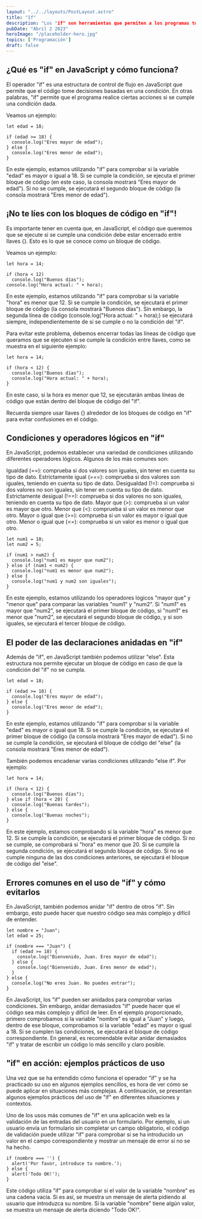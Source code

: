 ```yaml
---
layout: "../../layouts/PostLayout.astro"
title: "If"
description: "Los "if" son herramientas que permiten a los programas tomar decisiones basadas en condiciones establecidas."
pubDate: "Abril 2 2023"
heroImage: "/placeholder-hero.jpg"
topics: ['Programación']
draft: false
---
```


## ¿Qué es "if" en JavaScript y cómo funciona?

El operador "if" es una estructura de control de flujo en JavaScript que permite que el código tome decisiones basadas en una condición. En otras palabras, "if" permite que el programa realice ciertas acciones si se cumple una condición dada.

Veamos un ejemplo:
```
let edad = 18;

if (edad >= 18) {
  console.log("Eres mayor de edad");
} else {
  console.log("Eres menor de edad");
}
```

En este ejemplo, estamos utilizando "if" para comprobar si la variable "edad" es mayor o igual a 18. Si se cumple la condición, se ejecuta el primer bloque de código (en este caso, la consola mostrará "Eres mayor de edad"). Si no se cumple, se ejecutará el segundo bloque de código (la consola mostrará "Eres menor de edad").

## ¡No te líes con los bloques de código en "if"!

Es importante tener en cuenta que, en JavaScript, el código que queremos que se ejecute si se cumple una condición debe estar encerrado entre llaves {}. Esto es lo que se conoce como un bloque de código.

Veamos un ejemplo:
```
let hora = 14;

if (hora < 12)
  console.log("Buenos días");
console.log("Hora actual: " + hora);
```
En este ejemplo, estamos utilizando "if" para comprobar si la variable "hora" es menor que 12. Si se cumple la condición, se ejecutará el primer bloque de código (la consola mostrará "Buenos días"). Sin embargo, la segunda línea de código (console.log("Hora actual: " + hora);) se ejecutará siempre, independientemente de si se cumple o no la condición del "if".

Para evitar este problema, debemos encerrar todas las líneas de código que queramos que se ejecuten si se cumple la condición entre llaves, como se muestra en el siguiente ejemplo:

```
let hora = 14;

if (hora < 12) {
  console.log("Buenos días");
  console.log("Hora actual: " + hora);
}
```

En este caso, si la hora es menor que 12, se ejecutarán ambas líneas de código que están dentro del bloque de código del "if".

Recuerda siempre usar llaves {} alrededor de los bloques de código en "if" para evitar confusiones en el código.


## Condiciones y operadores lógicos en "if"

En JavaScript, podemos establecer una variedad de condiciones utilizando diferentes operadores lógicos. Algunos de los más comunes son:

Igualdad (==): comprueba si dos valores son iguales, sin tener en cuenta su tipo de dato.
Estrictamente igual (===): comprueba si dos valores son iguales, teniendo en cuenta su tipo de dato.
Desigualdad (!=): comprueba si dos valores no son iguales, sin tener en cuenta su tipo de dato.
Estrictamente desigual (!==): comprueba si dos valores no son iguales, teniendo en cuenta su tipo de dato.
Mayor que (>): comprueba si un valor es mayor que otro.
Menor que (<): comprueba si un valor es menor que otro.
Mayor o igual que (>=): comprueba si un valor es mayor o igual que otro.
Menor o igual que (<=): comprueba si un valor es menor o igual que otro.

```
let num1 = 10;
let num2 = 5;

if (num1 > num2) {
  console.log("num1 es mayor que num2");
} else if (num1 < num2) {
  console.log("num1 es menor que num2");
} else {
  console.log("num1 y num2 son iguales");
}
```

En este ejemplo, estamos utilizando los operadores lógicos "mayor que" y "menor que" para comparar las variables "num1" y "num2". Si "num1" es mayor que "num2", se ejecutará el primer bloque de código, si "num1" es menor que "num2", se ejecutará el segundo bloque de código, y si son iguales, se ejecutará el tercer bloque de código.



## El poder de las declaraciones anidadas en "if"
Además de "if", en JavaScript también podemos utilizar "else". Esta estructura nos permite ejecutar un bloque de código en caso de que la condición del "if" no se cumpla.
```
let edad = 18;

if (edad >= 18) {
  console.log("Eres mayor de edad");
} else {
  console.log("Eres menor de edad");
}
```
En este ejemplo, estamos utilizando "if" para comprobar si la variable "edad" es mayor o igual que 18. Si se cumple la condición, se ejecutará el primer bloque de código (la consola mostrará "Eres mayor de edad"). Si no se cumple la condición, se ejecutará el bloque de código del "else" (la consola mostrará "Eres menor de edad").

También podemos encadenar varias condiciones utilizando "else if". Por ejemplo:
```
let hora = 14;

if (hora < 12) {
  console.log("Buenos días");
} else if (hora < 20) {
  console.log("Buenas tardes");
} else {
  console.log("Buenas noches");
}
```
En este ejemplo, estamos comprobando si la variable "hora" es menor que 12. Si se cumple la condición, se ejecutará el primer bloque de código. Si no se cumple, se comprobará si "hora" es menor que 20. Si se cumple la segunda condición, se ejecutará el segundo bloque de código. Si no se cumple ninguna de las dos condiciones anteriores, se ejecutará el bloque de código del "else".


## Errores comunes en el uso de "if" y cómo evitarlos
En JavaScript, también podemos anidar "if" dentro de otros "if". Sin embargo, esto puede hacer que nuestro código sea más complejo y difícil de entender.
```
let nombre = "Juan";
let edad = 25;

if (nombre === "Juan") {
  if (edad >= 18) {
    console.log("Bienvenido, Juan. Eres mayor de edad");
  } else {
    console.log("Bienvenido, Juan. Eres menor de edad");
  }
} else {
  console.log("No eres Juan. No puedes entrar");
}
```
En JavaScript, los "if" pueden ser anidados para comprobar varias condiciones. Sin embargo, anidar demasiados "if" puede hacer que el código sea más complejo y difícil de leer. En el ejemplo proporcionado, primero comprobamos si la variable "nombre" es igual a "Juan" y luego, dentro de ese bloque, comprobamos si la variable "edad" es mayor o igual a 18. Si se cumplen las condiciones, se ejecutará el bloque de código correspondiente. En general, es recomendable evitar anidar demasiados "if" y tratar de escribir un código lo más sencillo y claro posible.

## "if" en acción: ejemplos prácticos de uso
Una vez que se ha entendido cómo funciona el operador "if" y se ha practicado su uso en algunos ejemplos sencillos, es hora de ver cómo se puede aplicar en situaciones más complejas. A continuación, se presentan algunos ejemplos prácticos del uso de "if" en diferentes situaciones y contextos.

Uno de los usos más comunes de "if" en una aplicación web es la validación de las entradas del usuario en un formulario. Por ejemplo, si un usuario envía un formulario sin completar un campo obligatorio, el código de validación puede utilizar "if" para comprobar si se ha introducido un valor en el campo correspondiente y mostrar un mensaje de error si no se ha hecho.

```
if (nombre === '') {
  alert('Por favor, introduce tu nombre.');
} else {
  alert('Todo OK!');
}
```

Este código utiliza "if" para comprobar si el valor de la variable "nombre" es una cadena vacía. Si es así, se muestra un mensaje de alerta pidiendo al usuario que introduzca su nombre. Si la variable "nombre" tiene algún valor, se muestra un mensaje de alerta diciendo "Todo OK!".